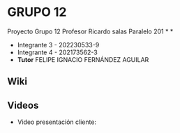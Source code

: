 # GRUPO 12
Proyecto Grupo 12 Profesor Ricardo salas Paralelo 201
*
*
* Integrante 3 - 202230533-9
* Integrante 4 - 202173562-3
* **Tutor** FELIPE IGNACIO FERNÁNDEZ AGUILAR

## Wiki

## Videos
* Video presentación cliente: 

